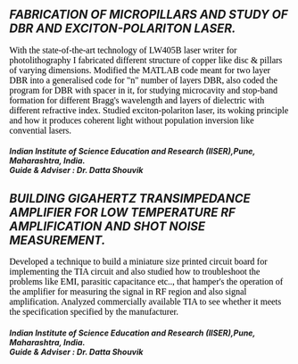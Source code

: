 ## _FABRICATION OF MICROPILLARS AND STUDY OF DBR AND EXCITON-POLARITON LASER._
<font size="3" style="font-family:Comic Sans MS;" color="Black"> With the state-of-the-art technology of LW405B laser writer for photolithography I fabricated different structure of copper like disc & pillars of varying dimensions. Modified the MATLAB code meant for two layer DBR into a generalised code for "n" number of layers DBR, also coded the program for DBR with spacer in it, for studying microcavity and stop-band formation for different Bragg's wavelength and layers of dielectric with different refractive index. Studied exciton-polariton laser, its woking principle and how it produces coherent light without population inversion like convential lasers. </font> 
##### _Indian Institute of Science Education and Research (IISER),Pune, Maharashtra, India._ <br/>**Guide & Adviser** : _Dr. Datta Shouvik_
## _BUILDING GIGAHERTZ TRANSIMPEDANCE AMPLIFIER FOR LOW TEMPERATURE RF AMPLIFICATION AND SHOT NOISE MEASUREMENT._
 <font size="3" style="font-family:Comic Sans MS;" color="Black">  Developed a technique to build a miniature size printed circuit board for implementing the TIA circuit and also studied how to troubleshoot the problems like EMI, parasitic capacitance etc.., that hamper's the operation of the amplifier for measuring the signal in RF region and also signal amplification. Analyzed commercially available TIA to see whether it meets the specification specified by the manufacturer. </font>
##### _Indian Institute of Science Education and Research (IISER),Pune, Maharashtra, India._ <br/> **Guide & Adviser** : _Dr. Datta Shouvik_
